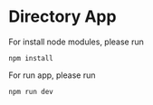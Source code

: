 # Directory App

For install node modules, please run
```
npm install
```

For run app, please run
```
npm run dev
```